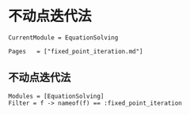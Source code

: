 # 不动点迭代法

```@meta
CurrentModule = EquationSolving
```

```@index
Pages   = ["fixed_point_iteration.md"]
```

## 不动点迭代法
```@autodocs
Modules = [EquationSolving]
Filter = f -> nameof(f) == :fixed_point_iteration
```

